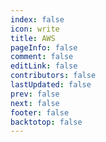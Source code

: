 ```yaml
---
index: false
icon: write
title: AWS
pageInfo: false
comment: false
editLink: false
contributors: false
lastUpdated: false
prev: false
next: false
footer: false
backtotop: false
---
```

